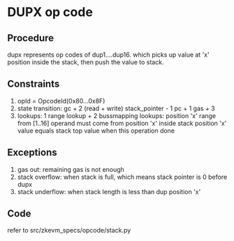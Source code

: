# DUPX op code
## Procedure
   dupx represents op codes of dup1....dup16. which picks up value at 'x' position inside the stack, then push the value to stack.

## Constraints
   1. opId = OpcodeId(0x80...0x8F)
   2. state transition:
      gc + 2 (read + write)
      stack_pointer - 1
      pc + 1
      gas + 3
   3. lookups: 1 range lookup + 2 bussmapping lookups:
      position 'x' range from [1..16]
      operand must come from position 'x' inside stack
      position 'x' value equals stack top value when this operation done

## Exceptions
   1. gas out: remaining gas is not enough
   2. stack overflow: when stack is full, which means stack pointer is 0 before dupx
   3. stack underflow: when stack length is less than dup position 'x'

## Code
   refer to src/zkevm_specs/opcode/stack.py